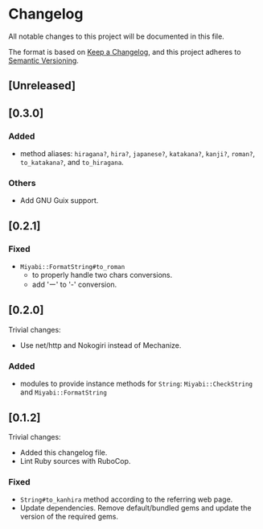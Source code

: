 # Changelog

All notable changes to this project will be documented in this file.

The format is based on [Keep a Changelog][cl], and this project adheres to [Semantic Versioning][v].

[cl]: https://keepachangelog.com/en/1.0.0/
[v]: https://semver.org/spec/v2.0.0.html

## [Unreleased]

## [0.3.0]

### Added

* method aliases: `hiragana?`, `hira?`, `japanese?`, `katakana?`, `kanji?`, `roman?`, `to_katakana?`, and `to_hiragana`.

### Others

* Add GNU Guix support.

## [0.2.1]

### Fixed

* `Miyabi::FormatString#to_roman`
  * to properly handle two chars conversions.
  * add 'ー' to '-' conversion.

## [0.2.0]

Trivial changes:

* Use net/http and Nokogiri instead of Mechanize.

### Added

* modules to provide instance methods for `String`: `Miyabi::CheckString` and `Miyabi::FormatString`

## [0.1.2]

Trivial changes:

* Added this changelog file.
* Lint Ruby sources with RuboCop.

### Fixed

* `String#to_kanhira` method according to the referring web page.
* Update dependencies.
  Remove default/bundled gems and update the version of the required gems.
